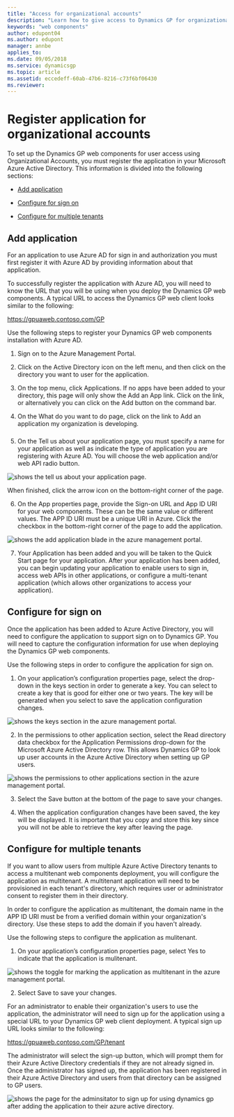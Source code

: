 ```yaml
---
title: "Access for organizational accounts"
description: "Learn how to give access to Dynamics GP for organizational accounts by adding the applicaiton to their Azure Active Directory."
keywords: "web components"
author: edupont04
ms.author: edupont
manager: annbe
applies_to: 
ms.date: 09/05/2018
ms.service: dynamicsgp
ms.topic: article
ms.assetid: eccedeff-60ab-47b6-8216-c73f6bf06430
ms.reviewer: 
---
```

# Register application for organizational accounts

To set up the Dynamics GP web components for user access using Organizational Accounts, you must register the application in your Microsoft Azure Active Directory. This information is divided into the following sections:

-   [Add application](#add-application)  

-   [Configure for sign on](#configure-for-sign-on)  

-   [Configure for multiple tenants](#configure-for-multiple-tenants)  

## Add application

For an application to use Azure AD for sign in and authorization you must first register it with Azure AD by providing information about that application.

To successfully register the application with Azure AD, you will need to know the URL that you will be using when you deploy the Dynamics GP web components. A typical URL to access the Dynamics GP web client looks similar to the following:

https://gpuaweb.contoso.com/GP

Use the following steps to register your Dynamics GP web components installation with Azure AD.

1. Sign on to the Azure Management Portal.

2. Click on the Active Directory icon on the left menu, and then click on the directory you want to user for the application.

3. On the top menu, click Applications. If no apps have been added to your directory, this page will only show the Add an App link. Click on the link, or alternatively you can click on the Add button on the command bar.

4. On the What do you want to do page, click on the link to Add an application my organization is developing.

###

5. On the Tell us about your application page, you must specify a name for your application as well as indicate the type of application you are registering with Azure AD. You will choose the web application and/or web API radio button.

![shows the tell us about your application page.](media/manage-web-org-accounts-tell.png "Deployment")  

When finished, click the arrow icon on the bottom-right corner of the page.

6. On the App properties page, provide the Sign-on URL and App ID URI for your web components. These can be the same value or different values. The APP ID URI must be a unique URI in Azure. Click the checkbox in the bottom-right corner of the page to add the application.

![shows the add application blade in the azure management portal.](media/manage-web-org-accounts-add.png "Deployment")  

7. Your Application has been added and you will be taken to the Quick Start page for your application. After your application has been added, you can begin updating your application to enable users to sign in, access web APIs in other applications, or configure a multi-tenant application (which allows other organizations to access your application).

## Configure for sign on

Once the application has been added to Azure Active Directory, you will need to configure the application to support sign on to Dynamics GP. You will need to capture the configuration information for use when deploying the Dynamics GP web components.

Use the following steps in order to configure the application for sign on.

1. On your application’s configuration properties page, select the drop-down in the keys section in order to generate a key. You can select to create a key that is good for either one or two years. The key will be generated when you select to save the application configuration changes.

![shows the keys section in the azure management portal.](media/manage-web-org-accounts-key.png "Deployment")  

2. In the permissions to other application section, select the Read directory data checkbox for the Application Permissions drop-down for the Microsoft Azure Active Directory row. This allows Dynamics GP to look up user accounts in the Azure Active Directory when setting up GP users.

![shows the permissions to other applications section in the azure management portal.](media/manage-web-org-accounts-permissions.png "Deployment")  

3. Select the Save button at the bottom of the page to save your changes.

4. When the application configuration changes have been saved, the key will be displayed. It is important that you copy and store this key since you will not be able to retrieve the key after leaving the page.

## Configure for multiple tenants

If you want to allow users from multiple Azure Active Directory tenants to access a multitenant web components deployment, you will configure the application as multitenant. A multitenant application will need to be provisioned in each tenant's directory, which requires user or administrator consent to register them in their directory.

In order to configure the application as multitenant, the domain name in the APP ID URI must be from a verified domain within your organization's directory. Use these steps to add the domain if you haven't already.

Use the following steps to configure the application as mulitenant.

1. On your application’s configuration properties page, select Yes to indicate that the application is mulitenant.

![shows the toggle for marking the application as multitenant in the azure management portal.](media/manage-web-org-accounts-multitenant.png "Deployment")  

2. Select Save to save your changes.

For an administrator to enable their organization's users to use the application, the administrator will need to sign up for the application using a special URL to your Dynamics GP web client deployment. A typical sign up URL looks similar to the following:

https://gpuaweb.contoso.com/GP/tenant

The administrator will select the sign-up button, which will prompt them for their Azure Active Directory credentials if they are not already signed in. Once the administrator has signed up, the application has been registered in their Azure Active Directory and users from that directory can be assigned to GP users.

![shows the page for the adminsitator to sign up for using dynamics gp after adding the application to their azure active directory.](media/manage-web-org-accounts-signup.png "Deployment")  

